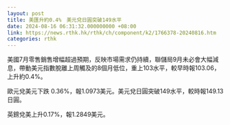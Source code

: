 ```yaml
---
layout: post
title: 美匯升約0.4%　美元兌日圓突破149水平
date: 2024-08-16 06:31:32.000000000 +08:00
link: https://news.rthk.hk/rthk/ch/component/k2/1766378-20240816.htm
categories: rthk
---
```


美國7月零售銷售增幅超過預期，反映市場需求仍持續，聯儲局9月未必會大幅減息，帶動美元指數脫離上周觸及的8個月低位，重上103水平，較早時報103.06，上升約0.4%。

歐元兌美元下跌 0.36%，報1.0973美元。美元兌日圓突破149水平，較時報149.13日圓。

英鎊兌美上升0.17%，報1.2849美元。

